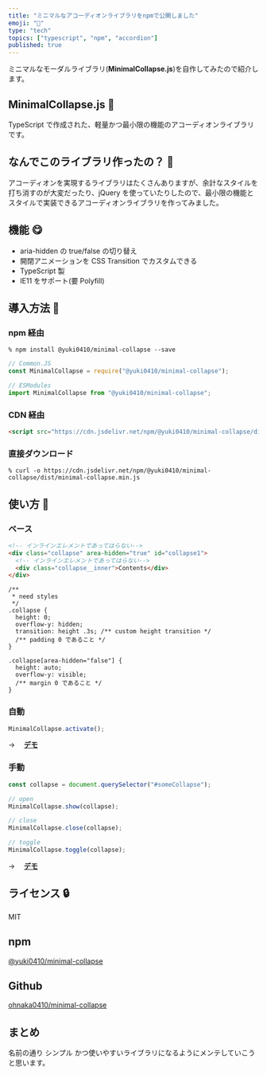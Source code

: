 ```yaml
---
title: "ミニマルなアコーディオンライブラリをnpmで公開しました"
emoji: "📕"
type: "tech"
topics: ["typescript", "npm", "accordion"]
published: true
---
```


ミニマルなモーダルライブラリ(**MinimalCollapse.js**)を自作してみたので紹介します。

## MinimalCollapse.js 🤔

TypeScript で作成された、軽量かつ最小限の機能のアコーディオンライブラリです。

## なんでこのライブラリ作ったの？ 🤔

アコーディオンを実現するライブラリはたくさんありますが、余計なスタイルを打ち消すのが大変だったり、jQuery を使っていたりしたので、最小限の機能とスタイルで実装できるアコーディオンライブラリを作ってみました。

## 機能 😋

- aria-hidden の true/false の切り替え
- 開閉アニメーションを CSS Transition でカスタムできる
- TypeScript 製
- IE11 をサポート(要 Polyfill)

## 導入方法 🚀

### npm 経由

```shell:Console
% npm install @yuki0410/minimal-collapse --save
```

```javascript
// Common.JS
const MinimalCollapse = require("@yuki0410/minimal-collapse");

// ESModules
import MinimalCollapse from "@yuki0410/minimal-collapse";
```

### CDN 経由

```html
<script src="https://cdn.jsdelivr.net/npm/@yuki0410/minimal-collapse/dist/minimal-collapse.min.js"></script>
```

### 直接ダウンロード

```shell:Console
% curl -o https://cdn.jsdelivr.net/npm/@yuki0410/minimal-collapse/dist/minimal-collapse.min.js
```

## 使い方 📄

### ベース

```html
<!-- インラインエレメントであってはらない-->
<div class="collapse" area-hidden="true" id="collapse1">
  <!-- インラインエレメントであってはらない-->
  <div class="collapse__inner">Contents</div>
</div>
```

```css:
/**
 * need styles
 */
.collapse {
  height: 0;
  overflow-y: hidden;
  transition: height .3s; /** custom height transition */
  /** padding 0 であること */
}

.collapse[area-hidden="false"] {
  height: auto;
  overflow-y: visible;
  /** margin 0 であること */
}
```

### 自動

```javascript
MinimalCollapse.activate();
```

→ 　**[デモ](https://ohnaka0410.github.io/minimal-collapse/demo/automatic.html)**

### 手動

```javascript
const collapse = document.querySelector("#someCollapse");

// open
MinimalCollapse.show(collapse);

// close
MinimalCollapse.close(collapse);

// toggle
MinimalCollapse.toggle(collapse);
```

→ 　**[デモ](https://ohnaka0410.github.io/minimal-collapse/demo/manual.html)**

## ライセンス 🔒

MIT

## npm

[@yuki0410/minimal-collapse](https://www.npmjs.com/package/@yuki0410/minimal-collapse)

## Github

[ohnaka0410/minimal-collapse](https://github.com/ohnaka0410/minimal-collapse)

## まとめ

名前の通り シンプル かつ使いやすいライブラリになるようにメンテしていこうと思います。
